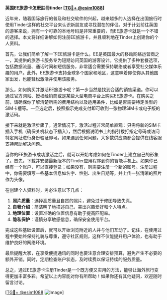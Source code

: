 **英国EE旅游卡怎麽註冊tinder [[TG💪+ @esim1088](https://t.me/s/esim1088)]**

近年来，随着国际旅行的普及和社交软件的兴起，越来越多的人选择在出国旅行时使用Tinder这样的社交平台来认识新朋友或寻找潜在的伴侣。对于计划前往英国的游客来说，拥有一个可靠的本地号码是非常重要的，而EE旅游卡就是一个不错的选择。本文将详细讲解如何注册EE旅游卡，并且顺利地在Tinder上创建你的个人资料。

首先，让我们简单了解一下EE旅游卡是什么。EE是英国最大的移动网络运营商之一，其提供的旅游卡服务专为短期访问英国的游客设计。它提供了多种套餐选项，包括数据流量、通话时间和短信服务，非常适合需要保持联络或者享受社交媒体乐趣的用户。此外，EE旅游卡支持全球多个国家和地区，这意味着即使你从其他国家出发，也能轻松激活并使用该服务。

那么，如何购买并激活EE旅游卡呢？第一步当然是找到合适的销售渠道。你可以通过官方网站、授权经销商或是某些大型电商平台上购买EE旅游卡。在购买之前，请确保你了解清楚所需的费用结构以及适用条件，比如是否需要特定类型的SIM卡槽等。一旦选定后，按照指示完成支付即可收到一张物理SIM卡或电子版的激活码。

接下来就是激活步骤了。通常情况下，激活过程非常简单直观：只需将新的SIM卡插入手机（确保关机状态下插入），然后根据说明书上的指引拨打指定号码或访问特定网址进行身份验证即可。如果遇到任何问题，大多数供应商都会提供在线客服支持帮助解决问题。

当你的EE旅游卡成功激活之后，就可以开始考虑如何在Tinder上建立自己的形象了。首先，下载并安装最新版本的Tinder应用程序到你的智能手机上。如果你已经有一个账户，可以直接登录；如果没有，则需要注册一个新的账号。注册过程中，你需要填写一些基本信息如名字、性别、出生日期等，并上传一张清晰的照片作为头像。

在创建个人资料时，务必注意以下几点：
1. **照片质量**：选择高质量且自然的照片，避免过于修图导致失真。
2. **自我介绍**：简洁明了地描述自己，突出兴趣爱好和个人特点。
3. **地理位置**：设置准确的位置信息有助于提高匹配率。
4. **隐私保护**：谨慎分享敏感信息，确保安全使用平台。

完成这些基础设置后，就可以开始浏览附近的人并与他们互动了。记住，在使用过程中要始终保持礼貌与尊重，遵守社区规则，这样不仅能提升用户体验，也有助于维护良好的网络环境。

最后提醒大家，在享受便捷通讯的同时也要注意合理安排预算，避免产生不必要的额外开销。同时，定期检查账户状态，及时续费以保证持续的服务质量。

总之，通过EE旅游卡注册Tinder是一个既方便又实用的方法，能够让海外旅行变得更加丰富多彩。希望以上内容能对你有所帮助！如果你还有其他疑问，欢迎随时留言讨论。

[[TG💪+ @esim1088](https://t.me/s/esim1088) ![Image](https://i.postimg.cc/4NQfJmqS/Snipaste-2025-05-13-00-14-12.png)]